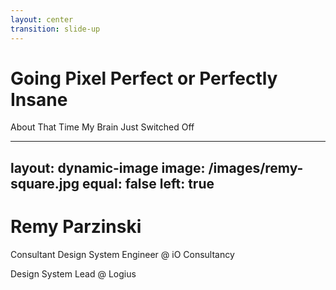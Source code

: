```yaml
---
layout: center
transition: slide-up
---
```


# Going Pixel Perfect or Perfectly Insane

About That Time My Brain Just Switched Off

<!--
"Yes, ChatGPT did help me with that title"
-->

---
layout: dynamic-image
image: /images/remy-square.jpg
equal: false
left: true
---

# Remy Parzinski

<div>

Consultant Design System Engineer @ iO Consultancy

Design System Lead @ Logius
</div>

<!--
## Introduction
"I'll be talking about my personal experience..."

- How it all came to be
- How it was for me & family & friends

## Transition
"But first let me hit you with truth"
-->